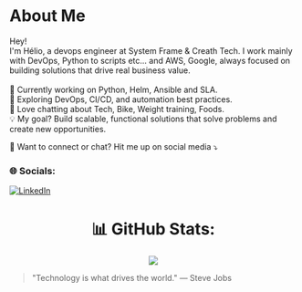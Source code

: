 
# About Me

<p align="left">
Hey! <br> 
I'm Hélio, a devops engineer at System Frame & Creath Tech.
I work mainly with DevOps, Python to scripts etc... and AWS, Google, always focused on building solutions that drive real business value.
<br><br>
🧭 Currently working on Python, Helm, Ansible and SLA.<br>
🧩 Exploring DevOps, CI/CD, and automation best practices.<br>
💬 Love chatting about Tech, Bike, Weight training, Foods.<br>
💡 My goal? Build scalable, functional solutions that solve problems and create new opportunities.<br>
</p>

<p align="left">
💌 Want to connect or chat? Hit me up on social media ⤵️
</p>


### 🌐 Socials:
[![LinkedIn](https://img.shields.io/badge/LinkedIn-%230077B5.svg?logo=linkedin&logoColor=white)](https://linkedin.com/in/heliofernandes/)

<div align="center">

# 📊 GitHub Stats:

![](https://github-readme-streak-stats.herokuapp.com/?user=HelioFernandes404&theme=dark&hide_border=false)<br/>

</div>

> "Technology is what drives the world." — Steve Jobs
